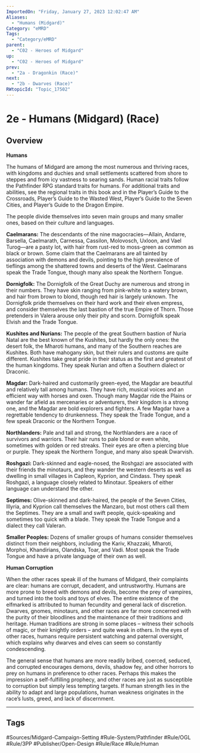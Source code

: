 ```yaml
---
ImportedOn: "Friday, January 27, 2023 12:02:47 AM"
Aliases:
  - "Humans (Midgard)"
Category: "eMRD"
Tags:
  - "Category/eMRD"
parent:
  - "C02 - Heroes of Midgard"
up:
  - "C02 - Heroes of Midgard"
prev:
  - "2a - Dragonkin (Race)"
next:
  - "2b - Dwarves (Race)"
RWtopicId: "Topic_17502"
---
```

# 2e - Humans (Midgard) (Race)
## Overview
**Humans**

The humans of Midgard are among the most numerous and thriving races, with kingdoms and duchies and small settlements scattered from shore to steppes and from icy vastness to searing sands. Human racial traits follow the Pathfinder RPG standard traits for humans. For additional traits and abilities, see the regional traits in this book and in the Player’s Guide to the Crossroads, Player’s Guide to the Wasted West, Player’s Guide to the Seven Cities, and Player’s Guide to the Dragon Empire.

The people divide themselves into seven main groups and many smaller ones, based on their culture and languages.

**Caelmarans:** The descendants of the nine magocracies—Allain, Andarre, Barsella, Caelmarath, Carnessa, Cassilon, Molovosch, Uxloon, and Vael Turog—are a pasty lot, with hair from rust-red to moss-green as common as black or brown. Some claim that the Caelmarans are all tainted by association with demons and devils, pointing to the high prevalence of tieflings among the shattered towns and deserts of the West. Caelmarans speak the Trade Tongue, though many also speak the Northern Tongue.

**Dornigfolk:** The Dornigfolk of the Great Duchy are numerous and strong in their numbers. They have skin ranging from pink-white to a watery brown, and hair from brown to blond, though red hair is largely unknown. The Dornigfolk pride themselves on their hard work and their elven empress, and consider themselves the last bastion of the true Empire of Thorn. Those pretenders in Valera arouse only their pity and scorn. Dornigfolk speak Elvish and the Trade Tongue.

**Kushites and Nurians:** The people of the great Southern bastion of Nuria Natal are the best known of the Kushites, but hardly the only ones: the desert folk, the Mharoti humans, and many of the Southern reaches are Kushites. Both have mahogany skin, but their rulers and customs are quite different. Kushites take great pride in their status as the first and greatest of the human kingdoms. They speak Nurian and often a Southern dialect or Draconic.

**Magdar:** Dark-haired and customarily green-eyed, the Magdar are beautiful and relatively tall among humans. They have rich, musical voices and an efficient way with horses and oxen. Though many Magdar ride the Plains or wander far afield as mercenaries or adventurers, their kingdom is a strong one, and the Magdar are bold explorers and fighters. A few Magdar have a regrettable tendency to drunkenness. They speak the Trade Tongue, and a few speak Draconic or the Northern Tongue.

**Northlanders:** Pale and tall and strong, the Northlanders are a race of survivors and warriors. Their hair runs to pale blond or even white, sometimes with golden or red streaks. Their eyes are often a piercing blue or purple. They speak the Northern Tongue, and many also speak Dwarvish.

**Roshgazi:** Dark-skinned and eagle-nosed, the Roshgazi are associated with their friends the minotaurs, and they wander the western deserts as well as dwelling in small villages in Capleon, Kyprion, and Cindass. They speak Roshgazi, a language closely related to Minotaur. Speakers of either language can understand the other.

**Septimes:** Olive-skinned and dark-haired, the people of the Seven Cities, Illyria, and Kyprion call themselves the Manzaro, but most others call them the Septimes. They are a small and swift people, quick-speaking and sometimes too quick with a blade. They speak the Trade Tongue and a dialect they call Valeran.

**Smaller Peoples:** Dozens of smaller groups of humans consider themselves distinct from their neighbors, including the Kariv, Khazzaki, Mharoti, Morphoi, Khandirians, Olandska, Toar, and Vadi. Most speak the Trade Tongue and have a private language of their own as well.

**Human Corruption**

When the other races speak ill of the humans of Midgard, their complaints are clear: humans are corrupt, decadent, and untrustworthy. Humans are more prone to breed with demons and devils, become the prey of vampires, and turned into the tools and toys of elves. The entire existence of the elfmarked is attributed to human fecundity and general lack of discretion. Dwarves, gnomes, minotaurs, and other races are far more concerned with the purity of their bloodlines and the maintenance of their traditions and heritage. Human traditions are strong in some places – witness their schools of magic, or their knightly orders – and quite weak in others. In the eyes of other races, humans require persistent watching and paternal oversight, which explains why dwarves and elves can seem so constantly condescending.

The general sense that humans are more readily bribed, coerced, seduced, and corrupted encourages demons, devils, shadow fey, and other horrors to prey on humans in preference to other races. Perhaps this makes the impression a self-fulfilling prophecy, and other races are just as susceptible to corruption but simply less tempting targets. If human strength lies in the ability to adapt and large populations, human weakness originates in the race’s lusts, greed, and lack of discernment.


---
## Tags
#Sources/Midgard-Campaign-Setting #Rule-System/Pathfinder #Rule/OGL #Rule/3PP #Publisher/Open-Design #Rule/Race #Rule/Human

